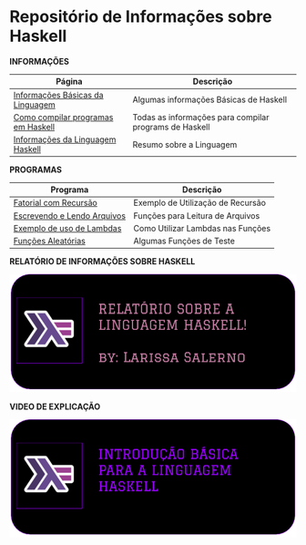 # Repositório de Informações sobre Haskell

**INFORMAÇÕES**

Página | Descrição
|---|---|
[Informações Básicas da Linguagem](infos/Basico_Da_Linguagem.md)| Algumas informações Básicas de Haskell
[Como compilar programas em Haskell](infos/Como_Compilar.md)| Todas as informações para compilar programs de Haskell
[Informações da Linguagem Haskell](infos/haskell.md)| Resumo sobre a Linguagem

**PROGRAMAS**

Programa | Descrição
|---|---|
[Fatorial com Recursão](programs/fatorial.hs)| Exemplo de Utilização de Recursão
[Escrevendo e Lendo Arquivos](programs/arquivos.hs) | Funções para Leitura de Arquivos
[Exemplo de uso de Lambdas](programs/lambda.hs)| Como Utilizar Lambdas nas Funções
[Funções Aleatórias](programs/functions.hs)| Algumas Funções de Teste

**RELATÓRIO DE INFORMAÇÕES SOBRE HASKELL**

[![](images/relatorio_haskell.png)](Relatorio/artigo.pdf)

**VIDEO DE EXPLICAÇÃO**

[![](images/Intro_Haskell.png)](https://youtu.be/P1W-hoKw8b4)